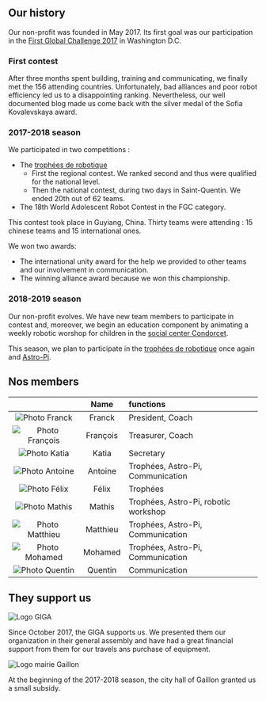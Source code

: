 ## Our history

Our non-profit was founded in May 2017. Its first goal was our participation in the [First Global Challenge 2017](https://first.global/archive/fgc-2017/) in Washington D.C.

### First contest
After three months spent building, training and communicating, we finally met the 156 attending countries. Unfortunately, bad alliances and poor robot efficiency led us to a disappointing ranking. Nevertheless, our well documented blog made us come back with the silver medal of the Sofia Kovalevskaya award.

### 2017-2018 season
We participated in two competitions :
- The [trophées de robotique](http://tropheesderobotique.fr)
  - First the regional contest. We ranked second and thus were qualified for the national level.
  - Then the national contest, during two days in Saint-Quentin. We ended 20th out of 62 teams.
- The 18th World Adolescent Robot Contest in the FGC category.

This contest took place in Guyiang, China. Thirty teams were attending : 15 chinese teams and 15 international ones.

We won two awards:
  - The international unity award for the help we provided to other teams and our involvement in communication.
  - The winning alliance award because we won this championship.

### 2018-2019 season
Our non-profit evolves. We have new team members to participate in contest and, moreover, we begin an education component by animating a weekly robotic worshop for children in the [social center Condorcet](https://www.espacecondorcet.org/).

This season, we plan to participate in the [trophées de robotique](http://tropheesderobotique.fr) once again and [Astro-Pi](https://www.astro-pi.org).



## Nos members

|   | Name  | functions |
| :---: | :---: | :---|
| ![Photo Franck](url) | Franck | President, Coach |
| ![Photo François](url) | François | Treasurer, Coach|
| ![Photo Katia](url) | Katia | Secretary |
| ![Photo Antoine](url) | Antoine | Trophées, Astro-Pi, Communication |
| ![Photo Félix](url) | Félix | Trophées |
| ![Photo Mathis](url) | Mathis |  Trophées, Astro-Pi, robotic workshop |
| ![Photo Matthieu](url) | Matthieu|  Trophées, Astro-Pi, Communication |
| ![Photo Mohamed](url) | Mohamed |  Trophées, Astro-Pi, Communication |
| ![Photo Quentin](url) | Quentin | Communication |

## They support us

![Logo GIGA](https://s.werobot.fr/logoGIGAreduit.png)

Since October 2017, the GIGA supports us. We presented them our organization in their general assembly and have had a great financial support from them for our travels ans purchase of equipment.

![Logo mairie Gaillon ](https://s.werobot.fr/logoVilleGaillon.jpg)

At the beginning of the 2017-2018 season, the city hall of Gaillon granted us a small subsidy.
